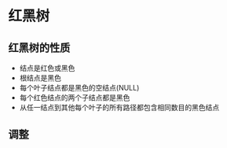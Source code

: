 # 红黑树

## 红黑树的性质
- 结点是红色或黑色
- 根结点是黑色
- 每个叶子结点都是黑色的空结点(NULL)
- 每个红色结点的两个子结点都是黑色
- 从任一结点到其他每个叶子的所有路径都包含相同数目的黑色结点

## 调整